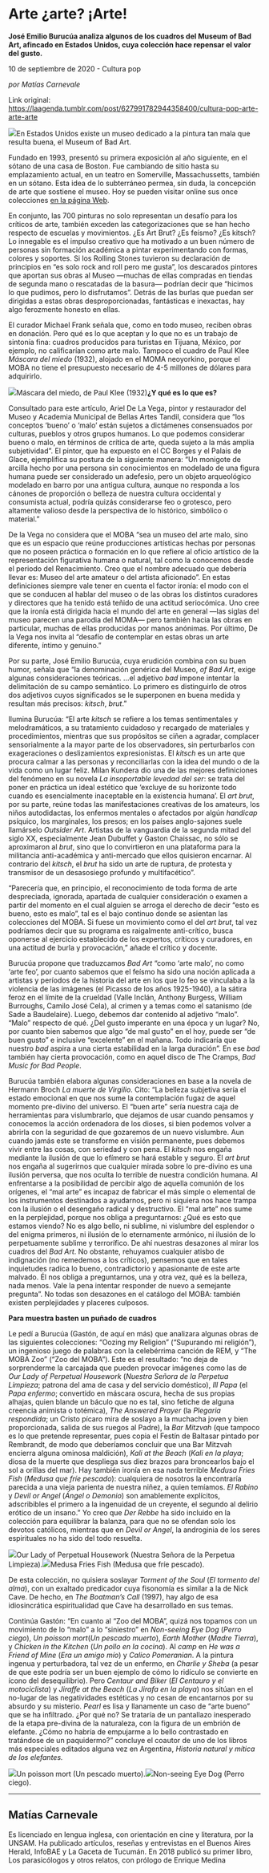 # Arte ¿arte? ¡Arte!

**José Emilio Burucúa analiza algunos de los cuadros del Museum of Bad Art, afincado en Estados Unidos, cuya colección hace repensar el valor del gusto.**

10 de septiembre de 2020 - Cultura pop

_por Matías Carnevale_

Link original: https://laagenda.tumblr.com/post/627991782944358400/cultura-pop-arte-arte-arte

![](https://64.media.tumblr.com/714a975432ab51858e9fd52b7d76c43e/74e368fb9a86e240-fe/s500x750/679502f805bb14d1e42876e7f5a5538920e69ef7.jpg)En Estados Unidos existe un museo dedicado a la
pintura tan mala que resulta buena, el Museum of Bad Art. 

Fundado en 1993, presentó su primera exposición al año
siguiente, en el sótano de una casa de Boston. Fue cambiando de sitio hasta su
emplazamiento actual, en un teatro en Somerville, Massachussetts, también en un
sótano. Esta idea de lo subterráneo permea, sin duda, la concepción de arte que
sostiene el museo. Hoy se pueden visitar online sus once colecciones [en la
página Web](http://museumofbadart.org/). 

En conjunto, las 700 pinturas no solo representan un
desafío para los críticos de arte, también exceden las categorizaciones que se
han hecho respecto de escuelas y movimientos. ¿Es Art Brut? ¿Es feísmo? ¿Es
kitsch? Lo innegable es el impulso creativo que ha motivado a un buen número de
personas sin formación académica a pintar experimentando con formas, colores y
soportes. Si los Rolling Stones tuvieron su declaración de principios en “es
solo rock and roll pero me gusta”, los descarados pintores que aportan sus
obras al Museo —muchas de ellas compradas en tiendas de segunda mano o
rescatadas de la basura— podrían decir que “hicimos lo que pudimos, pero lo
disfrutamos”. Detrás de las burlas que puedan ser dirigidas a estas obras
desproporcionadas, fantásticas e inexactas, hay algo ferozmente honesto en
ellas.

El curador Michael Frank señala que, como en todo
museo, reciben obras en donación. Pero qué es lo que aceptan y lo que no es un
trabajo de sintonía fina: cuadros producidos para turistas en Tijuana, México,
por ejemplo, no calificarían como arte malo. Tampoco el cuadro de Paul Klee *Máscara del miedo* (1932),
alojado en el MOMA neoyorkino, porque el MOBA no tiene el presupuesto necesario
de 4-5 millones de dólares para adquirirlo. 

![](https://64.media.tumblr.com/68a314af531bf4f78610208473aa991a/74e368fb9a86e240-2a/s540x810/adbae08912d17171e50015aa282564a7bb8a692f.jpg)Máscara del miedo, de Paul Klee (1932)**¿Y qué es
lo que es?**

Consultado para este artículo, Ariel De La Vega,
pintor y restaurador del Museo y Academia Municipal de Bellas Artes Tandil, considera
que “los conceptos ‘bueno’ o ‘malo’ están sujetos a dictámenes consensuados
por culturas, pueblos y otros grupos humanos. Lo que podemos considerar bueno o
malo, en términos de crítica de arte, queda sujeto a la más amplia
subjetividad”. El pintor, que ha expuesto en el CC Borges y el Palais de Glace,
ejemplifica su postura de la siguiente manera: “Un monigote de arcilla hecho
por una persona sin conocimientos en modelado de una figura humana puede
ser  considerado un adefesio, pero un
objeto arqueológico modelado en barro por una antigua cultura, aunque no
responda a los cánones de proporción o belleza de nuestra cultura occidental y consumista actual, podría quizás 
considerarse feo o grotesco, pero altamente valioso desde la perspectiva
de lo histórico, simbólico o material.”

De la Vega no considera que
el MOBA “sea un museo del arte malo, sino que es un espacio que reúne
producciones artísticas hechas por personas que no poseen práctica o formación
en lo que refiere al oficio artístico de la representación figurativa humana o
natural, tal como la conocemos desde el periodo del Renacimiento. Creo que el
nombre adecuado que debería llevar es: Museo del arte amateur o del artista
aficionado”. En estas definiciones siempre vale tener en cuenta el factor
ironía: el modo con el que se conducen al hablar del museo o de las obras los
distintos curadores y directores que ha tenido está teñido de una actitud
seriocómica. Uno cree que la ironía está dirigida hacia el mundo del arte en
general —las siglas del museo parecen una parodia del MOMA— pero también hacia
las obras en particular, muchas de ellas producidas por manos anónimas. Por
último, De la Vega nos invita al “desafío de contemplar en estas obras un arte
diferente, íntimo y genuino.”

Por su parte, José Emilio Burucúa, cuya erudición
combina con su buen humor, señala que “la denominación genérica del Museo, *of Bad Art*, exige algunas
consideraciones teóricas. …el adjetivo *bad*
impone intentar la delimitación de su campo semántico. Lo primero es
distinguirlo de otros dos adjetivos cuyos significados se le superponen en
buena medida y resultan más precisos: *kitsch*,
*brut*.” 

Ilumina Burucúa: “El arte *kitsch* se refiere a los temas sentimentales y melodramáticos, a su
tratamiento cuidadoso y recargado de materiales y procedimientos, mientras que
sus propósitos se ciñen a agradar, complacer sensorialmente a la mayor parte de
los observadores, sin perturbarlos con exageraciones o deslizamientos
expresionistas. El *kitsch* es un arte
que procura calmar a las personas y reconciliarlas con la idea del mundo o de
la vida como un lugar feliz. Milan Kundera dio una de las mejores definiciones
del fenómeno en su novela *La insoportable
levedad del ser*: se trata del poner en práctica un ideal estético que ‘excluye de su horizonte todo cuando es esencialmente inaceptable en la
existencia humana’.  El *art brut*, por su parte, reúne todas las
manifestaciones creativas de los amateurs, los niños autodidactas, los enfermos
mentales o afectados por algún *handicap*
psíquico, los marginales, los presos; en los países anglo-sajones suele
llamárselo *Outsider Art*. Artistas de
la vanguardia de la segunda mitad del siglo XX, especialmente Jean Dubuffet y
Gaston Chaissac, no sólo se aproximaron al *brut*,
sino que lo convirtieron en una plataforma para la militancia anti-académica y
anti-mercado que ellos quisieron encarnar. Al contrario del *kitsch*, el *brut* ha sido un arte de ruptura, de protesta y transmisor de un
desasosiego profundo y multifacético”.

“Parecería que, en principio, el reconocimiento de
toda forma de arte despreciada, ignorada, apartada de cualquier consideración o
examen a partir del momento en el cual alguien se arroga el derecho de decir
“esto es bueno, esto es malo”, tal es el bajo continuo donde se asientan las
colecciones del MOBA. Si fuese un movimiento como el del *art brut*, tal vez podríamos decir que su programa es raigalmente
anti-crítico, busca oponerse al ejercicio establecido de los expertos, críticos
y curadores, en una actitud de burla y provocación,” añade el crítico y
docente. 

Burucúa propone que traduzcamos *Bad Art* “como ‘arte malo’, no como ‘arte feo’, por cuanto sabemos
que el feísmo ha sido una noción aplicada a artistas y períodos de la historia
del arte en los que lo feo se vinculaba a la violencia de las imágenes (el
Picasso de los años 1925-1940), a la sátira feroz en el límite de la crueldad
(Valle Inclán, Anthony Burgess, William Burroughs, Camilo José Cela), al crimen
y a temas como el satanismo (de Sade a Baudelaire). Luego, debemos dar
contenido al adjetivo “malo”. “Malo” respecto de qué. ¿Del gusto imperante en
una época y un lugar? No, por cuanto bien sabemos que algo “de mal gusto” en el
hoy, puede ser “de buen gusto” e inclusive “excelente” en el mañana. Todo
indicaría que nuestro *bad* aspira a
una cierta estabilidad en la larga duración”. En ese *bad* también hay cierta provocación, como en aquel disco de The
Cramps, *Bad Music for Bad People*.

Burucúa también elabora algunas consideraciones en
base a la novela de Hermann Broch *La
muerte de Virgilio*. Cito: “La belleza subjetiva sería el estado emocional
en que nos sume la contemplación fugaz de aquel momento pre-divino del
universo. El “buen arte” sería nuestra caja de herramientas para vislumbrarlo,
que dejamos de usar cuando pensamos y conocemos la acción ordenadora de los
dioses, si bien podemos volver a abrirla con la seguridad de que gozaremos de
un nuevo vislumbre. Aun cuando jamás este se transforme en visión permanente,
pues debemos vivir entre las cosas, con seriedad y con pena. El *kitsch* nos engaña mediante la ilusión de
que lo efímero se hará estable y seguro. El *art
brut* nos engaña al sugerirnos que cualquier mirada sobre lo pre-divino es
una ilusión perversa, que nos oculta lo terrible de nuestra condición humana.
Al enfrentarse a la posibilidad de percibir algo de aquella comunión de los
orígenes, el “mal arte” es incapaz de fabricar el más simple o elemental de los
instrumentos destinados a ayudarnos, pero ni siquiera nos hace trampa con la
ilusión o el desengaño radical y destructivo. El “mal arte” nos sume en la
perplejidad, porque nos obliga a preguntarnos: ¿Qué es esto que estamos viendo?
No es algo bello, ni sublime, ni vislumbre del esplendor o del enigma primeros,
ni ilusión de lo eternamente armónico, ni ilusión de lo perpetuamente sublime y
terrorífico. De ahí nuestras desazones al mirar los cuadros del *Bad Art*. No obstante, rehuyamos
cualquier atisbo de indignación (no remedemos a los críticos), pensemos que en
tales inquietudes radica lo bueno, contradictorio y apasionante de este arte malvado.
Él nos obliga a preguntarnos, una y otra vez, qué es la belleza, nada menos.
Vale la pena intentar responder de nuevo a semejante pregunta”. No todas son
desazones en el catálogo del MOBA: también existen perplejidades y placeres
culposos. 

**Para muestra
basten un puñado de cuadros**

Le pedí a Burucúa (Gastón, de aquí en más) que
analizara algunas obras de las siguientes colecciones: “Oozing my Religion”
(“Supurando mi religión”), un ingenioso juego de palabras con la celebérrima
canción de REM, y “The MOBA Zoo” (“Zoo del MOBA”). Este es el resultado: “no
deja de sorprenderme la carcajada que pueden provocar imágenes como las de *Our Lady of Perpetual Housework* (*Nuestra Señora de la Perpetua Limpieza*; patrona
del ama de casa y del servicio doméstico), *Ill
Papa* (el *Papa enfermo*; convertido
en máscara oscura, hecha de sus propias alhajas, quien blande un báculo que no
es tal, sino fetiche de alguna creencia animista o totémica), *The Answered Prayer* (la *Plegaria respondida*; un Cristo pícaro
mira de soslayo a la muchacha joven y bien proporcionada, salida de sus ruegos
al Padre), la *Bar Mitzvah* (que
tampoco es lo que pretende representar, pues copia el Festín de Baltasar
pintado por Rembrandt, de modo que deberíamos concluir que una Bar Mitzvah
encierra alguna ominosa maldición), *Kali
at the Beach* (*Kali en la playa*; diosa
de la muerte que despliega sus diez brazos para broncearlos bajo el sol a
orillas del mar).  Hay también ironía en
esa nada terrible *Medusa Fries Fish* (*Medusa que fríe pescado*): cualquiera de nosotros
la encontraría parecida a una vieja parienta de nuestra niñez, a quien
temíamos. *El Rabino* y *Devil or Angel* (*Ángel o Demonio*) son amablemente explícitos, adscribibles el
primero a la ingenuidad de un creyente, el segundo al delirio erótico de un insano.”
Yo creo que *Der Rebbe* ha sido
incluido en la colección para equilibrar la balanza, para que no se ofendan
solo los devotos católicos, mientras que en *Devil
or Angel*, la androginia de los seres espirituales no ha sido del todo
resuelta.

![](https://64.media.tumblr.com/fffcdaf95fefa2baa23681177d03c897/74e368fb9a86e240-9e/s250x400/22bea199fb15aab7be8cd761b339968925ba09e6.jpg)Our Lady of Perpetual Housework (Nuestra Señora de la Perpetua Limpieza).![](https://64.media.tumblr.com/c26825e17b6b8d1a85500521457f82fc/74e368fb9a86e240-e9/s500x750/5518a60ec950339cee1adddb521a615464dc7a4b.jpg)Medusa Fries Fish (Medusa que fríe pescado).


De esta colección, no quisiera soslayar *Torment of the Soul* (*El tormento del alma*), con un exaltado
predicador cuya fisonomía es similar a la de Nick Cave. De hecho, en *The Boatman’s Call* (1997), hay algo de
esa idiosincrática espiritualidad que Cave ha desarrollado en sus temas. 

Continúa Gastón: “En cuanto al “Zoo del MOBA”, quizá
nos topamos con un movimiento de lo “malo” a lo “siniestro” en *Non-seeing Eye Dog* (*Perro ciego*), *Un poisson mort*(*Un pescado muerto*), *Earth Mother* (*Madre Tierra*), y *Chicken in
the Kitchen* (*Un pollo en la cocina*).
Al *camp* en *He was a Friend of Mine* (*Era
un amigo mío*) y *Calico Pomeranian*.
A la pintura ingenua y perturbadora, tal vez de un enfermo, en *Charlie y Sheba* (a pesar de que este
podría ser un buen ejemplo de cómo lo ridículo se convierte en ícono del
desequilibrio). Pero *Centaur and Biker* (*El Centauro y el motociclista*) y *Jiraffe at the Beach* (*La Jirafa en la playa*) nos sitúan en el
no-lugar de las negatividades estéticas y no cesan de encantarnos por su
absurdo y su misterio. *Pearl* es lisa
y llanamente un caso de “arte bueno” que se ha infiltrado. ¿Por qué no? Se
trataría de un pantallazo inesperado de la etapa pre-divina de la naturaleza,
con la figura de un embrión de elefante. ¿Cómo no habría de empujarme a lo
bello contrastado en tratándose de un paquidermo?” concluye el coautor de uno
de los libros más especiales editados alguna vez en Argentina, *Historia natural y mítica de los
elefantes.*

![](https://64.media.tumblr.com/a8610e7d9047c842827a34c8cffe7faa/74e368fb9a86e240-63/s500x750/41e5d9ae4adce52856a42a3a2c7cf22647993ed0.jpg)Un poisson mort (Un pescado muerto).![](https://64.media.tumblr.com/302bb7e66316d6a319e73d8b5d99cde1/74e368fb9a86e240-33/s400x600/c19a51de4bd0c3b406e32c114038967d907341ea.jpg)Non-seeing Eye Dog (Perro ciego).

---

Matías Carnevale
----------------

 Es licenciado en lengua inglesa, con orientación en cine y literatura, por la UNSAM. Ha publicado artículos, reseñas y entrevistas en el Buenos Aires Herald, InfoBAE y La Gaceta de Tucumán. En 2018 publicó su primer libro, Los parasicólogos y otros relatos, con prólogo de Enrique Medina

